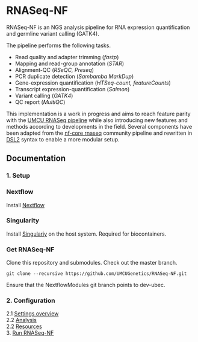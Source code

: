 # RNASeq-NF

RNASeq-NF is an NGS analysis pipeline for RNA expression quantification and germline variant calling (GATK4).

The pipeline performs the following tasks.

* Read quality and adapter trimming (*fastp*)
* Mapping and read-group annotation (*STAR*)
* Alignment-QC (*RSeQC, Preseq*)
* PCR duplicate detection (*Sambamba MarkDup*)
* Gene-expression quantification (*HTSeq-count, featureCounts*)
* Transcript expression-quantification (*Salmon*)
* Variant calling (*GATK4*)
* QC report (*MultiQC*)

This implementation is a work in progress and aims to reach feature parity with the [UMCU RNASeq pipeline](https://github.com/UMCUGenetics/RNASeq) while also introducing new features and methods according to developments in the field. Several components have been adapted from the [nf-core rnaseq](https://github.com/nf-core/rnaseq) community pipeline and rewritten in [DSL2](https://www.nextflow.io/docs/edge/dsl2.html) syntax to enable a more modular setup.

## Documentation

### 1. Setup
### Nextflow
Install [Nextflow](https://www.nextflow.io/)

### Singularity
Install [Singulariy](https://sylabs.io/guides/3.5/admin-guide/) on the host system. Required for biocontainers.

### Get RNASeq-NF

Clone this repository and submodules. Check out the master branch.

```
git clone --recursive https://github.com/UMCUGenetics/RNASeq-NF.git
```

Ensure that the NextflowModules git branch points to dev-ubec.

### 2. Configuration
2.1 [Settings overview](./docs/settings.md) \
2.2 [Analysis](./docs/config.md) \
2.2 [Resources](./docs/reference.md) \
3. [Run RNASeq-NF](./docs/running.md) 









